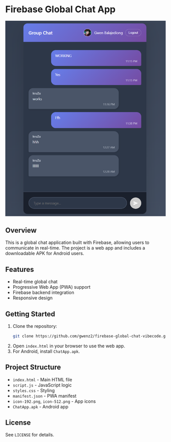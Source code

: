 # Firebase Global Chat App

![Screenshot](screenshot1.png)

## Overview
This is a global chat application built with Firebase, allowing users to communicate in real-time. The project is a web app and includes a downloadable APK for Android users.

## Features
- Real-time global chat
- Progressive Web App (PWA) support
- Firebase backend integration
- Responsive design

## Getting Started
1. Clone the repository:
   ```sh
   git clone https://github.com/gwenz2/firebase-global-chat-vibecode.git
   ```
2. Open `index.html` in your browser to use the web app.
3. For Android, install `ChatApp.apk`.

## Project Structure
- `index.html` - Main HTML file
- `script.js` - JavaScript logic
- `styles.css` - Styling
- `manifest.json` - PWA manifest
- `icon-192.png`, `icon-512.png` - App icons
- `ChatApp.apk` - Android app

## License
See `LICENSE` for details.
